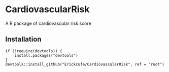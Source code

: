 # CardiovascularRisk
A R package of cardiovascular risk score

## Installation

```
if (!require(devtools)) {
    install.packages("devtools")
}
devtools::install_github("Erickcufe/CardiovascularRisk", ref = "root")
```
